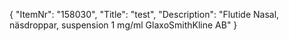 {
  "ItemNr": "158030",
  "Title": "test",
  "Description": "Flutide Nasal, näsdroppar, suspension 1 mg/ml GlaxoSmithKline AB"
}